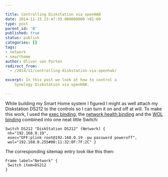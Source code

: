 ```yaml
---

title: Controlling Diskstation via openHAB
date: 2014-11-15 23:47:59.000000000 +01:00
type: post
parent_id: '0'
published: true
status: publish
categories: []
tags:
- network
- smarthome
author: Oliver van Porten
redirect_from:
  - /2014/11/controlling-diskstation-via-openhab/

excerpt: In this post we look at how to control a
    Synology Diskstation via openHAB.

---
```

While building my Smart Home system I figured I might as well attach my Diskstation DS212 to the controls so I can turn it on and off at will. To make this work, I used the [exec binding](https://github.com/openhab/openhab/wiki/Exec-Binding), the [network health binding](https://github.com/openhab/openhab/wiki/Network-Health-Binding) and the [WOL binding](https://github.com/openhab/openhab/wiki/Wake-on-LAN-Binding-%28WoL%29) combined into one neat little Switch:

``` text
Switch DS212 "DiskStation DS212" (Network) {
 nh="192.168.0.19", 
 exec="OFF:plink root@192.168.0.19 -pw password poweroff", 
 wol="192.168.0.255#00:11:32:0F:7F:2C" }
```

The corresponding sitemap entry look like this then:

``` text
Frame label="Network" {
 Switch item=DS212
}
```